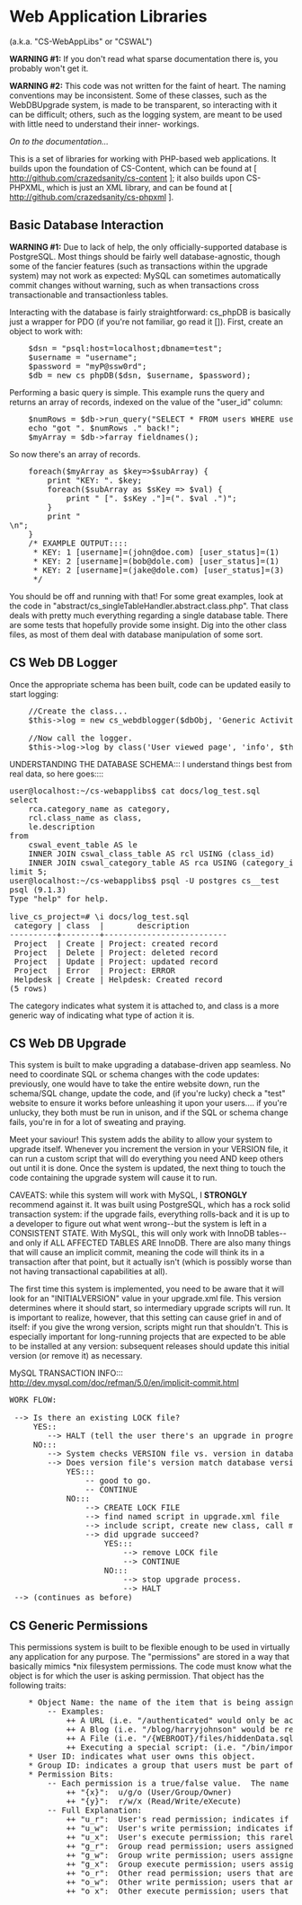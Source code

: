 Web Application Libraries 
========

(a.k.a. "CS-WebAppLibs" or "CSWAL")

__WARNING #1:__ If you don't read what sparse documentation there is, you probably won't 
get it.

__WARNING #2:__ This code was not written for the faint of heart. The naming conventions 
may be inconsistent. Some of these classes, such as the WebDBUpgrade system, is made 
to be transparent, so interacting with it can be difficult; others, such as the 
logging system, are meant to be used with little need to understand their inner-
workings. 

*On to the documentation...*

This is a set of libraries for working with PHP-based web applications.  It 
builds upon the foundation of CS-Content, which can be found at 
[ http://github.com/crazedsanity/cs-content ]; it also builds upon CS-PHPXML, 
which is just an XML library, and can be found at 
[ http://github.com/crazedsanity/cs-phpxml ].

Basic Database Interaction
--------

__WARNING #1:__ Due to lack of help, the only officially-supported database is PostgreSQL.  Most things should be fairly well database-agnostic, though some of the fancier features (such as transactions within the upgrade system) may not work as expected: MySQL can sometimes automatically commit changes without warning, such as when transactions cross transactionable and transactionless tables.

Interacting with the database is fairly straightforward: cs_phpDB is basically 
just a wrapper for PDO (if you're not familiar, go read it []).  First, create 
an object to work with:

<pre>
	$dsn = "psql:host=localhost;dbname=test";
	$username = "username";
	$password = "myP@ssw0rd";
	$db = new cs_phpDB($dsn, $username, $password);
</pre>

Performing a basic query is simple.  This example runs the query and returns an 
array of records, indexed on the value of the "user_id" column:

<pre>
	$numRows = $db->run_query("SELECT * FROM users WHERE user_status <> :uid", array('uid'=>0));
	echo "got ". $numRows ." back!";
	$myArray = $db->farray_fieldnames();
</pre>

So now there's an array of records.

<pre>
	foreach($myArray as $key=>$subArray) {
		print "KEY: ". $key;
		foreach($subArray as $sKey => $val) {
			print " [". $sKey ."]=(". $val .")";
		}
		print "<br />\n";
	}
	/* EXAMPLE OUTPUT::::
	 * KEY: 1 [username]=(john@doe.com) [user_status]=(1)
	 * KEY: 2 [username]=(bob@dole.com) [user_status]=(1)
	 * KEY: 2 [username]=(jake@dole.com) [user_status]=(3)
	 */
</pre>

You should be off and running with that! For some great examples, look at the 
code in "abstract/cs_singleTableHandler.abstract.class.php".  That class deals 
with pretty much everything regarding a single database table.  There are some 
tests that hopefully provide some insight.  Dig into the other class files, as 
most of them deal with database manipulation of some sort. 

CS Web DB Logger
--------

Once the appropriate schema has been built, code can be updated easily to start 
logging:

<pre>
	//Create the class...
	$this->log = new cs_webdblogger($dbObj, 'Generic Activity');
	
	//Now call the logger.
	$this->log->log_by_class('User viewed page', 'info', $this->userId);
</pre>



UNDERSTANDING THE DATABASE SCHEMA:::
I understand things best from real data, so here goes::::

<pre>
user@localhost:~/cs-webapplibs$ cat docs/log_test.sql 
select 
	rca.category_name as category, 
	rcl.class_name as class, 
	le.description 
from 
	cswal_event_table AS le 
	INNER JOIN cswal_class_table AS rcl USING (class_id) 
	INNER JOIN cswal_category_table AS rca USING (category_id) 
limit 5;
user@localhost:~/cs-webapplibs$ psql -U postgres cs__test
psql (9.1.3)
Type "help" for help.

live_cs_project=# \i docs/log_test.sql
 category | class  |       description
----------+--------+--------------------------
 Project  | Create | Project: created record
 Project  | Delete | Project: deleted record
 Project  | Update | Project: updated record
 Project  | Error  | Project: ERROR
 Helpdesk | Create | Helpdesk: Created record
(5 rows)
</pre>

The category indicates what system it is attached to, and class is a more 
generic way of indicating what type of action it is. 



CS Web DB Upgrade
--------

This system is built to make upgrading a database-driven app seamless.  No need
to coordinate SQL or schema changes with the code updates: previously, one would 
have to take the entire website down, run the schema/SQL change, update the code, 
and (if you're lucky) check a "test" website to ensure it works before unleashing
it upon your users.... if you're unlucky, they both must be run in unison, and 
if the SQL or schema change fails, you're in for a lot of sweating and praying.

Meet your saviour!  This system adds the ability to allow your system to upgrade 
itself.  Whenever you increment the version in your VERSION file, it can run a 
custom script that will do everything you need AND keep others out until it is 
done.  Once the system is updated, the next thing to touch the code containing 
the upgrade system will cause it to run.

CAVEATS: while this system will work with MySQL, I **STRONGLY** recommend 
against it.  It was built using PostgreSQL, which has a rock solid transaction 
system: if the upgrade fails, everything rolls-back and it is up to a developer
to figure out what went wrong--but the system is left in a CONSISTENT STATE. 
With MySQL, this will only work with InnoDB tables--and only if ALL AFFECTED 
TABLES ARE InnoDB.  There are also many things that will cause an implicit 
commit, meaning the code will think its in a transaction after that point, but 
it actually isn't (which is possibly worse than not having transactional 
capabilities at all).

The first time this system is implemented, you need to be aware that it will 
look for an "INITIALVERSION" value in your upgrade.xml file.  This version 
determines where it should start, so intermediary upgrade scripts will run. It 
is important to realize, however, that this setting can cause grief in and of 
itself: if you give the wrong version, scripts might run that shouldn't.  This 
is especially important for long-running projects that are expected to be able 
to be installed at any version: subsequent releases should update this initial 
version (or remove it) as necessary.

MySQL TRANSACTION INFO::: http://dev.mysql.com/doc/refman/5.0/en/implicit-commit.html

<pre>
WORK FLOW:

 --> Is there an existing LOCK file?
	 YES::
	 	--> HALT (tell the user there's an upgrade in progress).
	 NO:::
	 	--> System checks VERSION file vs. version in database
	 	--> Does version file's version match database version?
	 		YES:::
	 			-- good to go. 
	 			-- CONTINUE
	 		NO:::
	 			--> CREATE LOCK FILE
	 			--> find named script in upgrade.xml file
	 			--> include script, create new class, call method (in upgrade.xml file)
	 			--> did upgrade succeed?
	 				YES:::
	 					--> remove LOCK file
	 					--> CONTINUE
	 				NO:::
	 					--> stop upgrade process.
	 					--> HALT
 --> (continues as before)
</pre>


CS Generic Permissions 
--------

This permissions system is built to be flexible enough to be used in virtually any application for any purpose.  The "permissions" are stored in a way that basically mimics *nix filesystem permissions.  The code must know what the object is for which the user is asking permission.  That object has the following traits:
<pre>
	* Object Name: the name of the item that is being assigned permissions.
		-- Examples:
			++ A URL (i.e. "/authenticated" would only be accessible to the owner + group members)
			++ A Blog (i.e. "/blog/harryjohnson" would be readable to everyone, but only writeable by user "harryjohnson")
			++ A File (i.e. "/{WEBROOT}/files/hiddenData.sqlite" might only be allowed access by a certain user)
			++ Executing a special script: (i.e. "/bin/importFiles.pl", run script using a web interface)
	* User ID: indicates what user owns this object.
	* Group ID: indicates a group that users must be part of (if not owner) to be assigned these permissions
	* Permission Bits:
		-- Each permission is a true/false value.  The name is in the form "{x}_{y}"
			++ "{x}":  u/g/o (User/Group/Owner)
			++ "{y}":  r/w/x (Read/Write/eXecute)
		-- Full Explanation:
			++ "u_r":  User's read permission; indicates if the owner can "read" (view) it.
			++ "u_w":  User's write permission; indicates if the owner can write (create/update) the object.
			++ "u_x":  User's execute permission; this rarely applies, and usage would vary greatly depending upon the object & associated code.
			++ "g_r":  Group read permission; users assigned to the associated group can/cannot "read" (view) it.
			++ "g_w":  Group write permission; users assigned to the associated group can/cannot write (create/update) the object.
			++ "g_x":  Group execute permission; users assigned to the associated group are bound by this value (usage depends on code).
			++ "o_r":  Other read permission; users that are not owners or members of the group can/cannot "read" (view) it
			++ "o_w":  Other write permission; users that are not owners or members of the group can/cannot write (create/update) the object.
			++ "o_x":  Other execute permission; users that are... you get the idea.
</pre>
